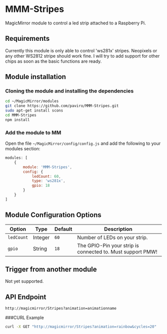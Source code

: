 # MMM-Stripes
MagicMirror module to control a led strip attached to a Raspberry Pi.


## Requirements

Currently this module is only able to control 'ws281x' stripes. Neopixels or any other WS2812 stripe should work fine. I will try to add support for other chips as soon as the basic functions are ready.

## Module installation

### Cloning the module and installing the dependencies

```bash
cd ~/MagicMirror/modules
git clone https://github.com/paviro/MMM-Stripes.git
sudo apt-get install scons
cd MMM-Stripes
npm install
```

### Add the module to MM

Open the file `~/MagicMirror/config/config.js` and add the following to your modules section:

```javascript
modules: [
    {
        module: 'MMM-Stripes',
        config: {
            ledCount: 60,
            type: 'ws281x',
            gpio: 18
        }
    }
]
```


## Module Configuration Options

<table width="100%">
    <thead>
        <tr>
            <th>Option</th>
            <th>Type</th>
            <th>Default</th>
            <th width="100%">Description</th>
        </tr>
    <thead>
    <tbody>
        <tr>
            <td><code>ledCount</code></td>
            <td>Integer</td>
            <td><code>60</code></td>
            <td>Number of LEDs on your strip.</td>
        </tr>
        <tr>
            <td><code>gpio</code></td>
            <td>String</td>
            <td><code>18</code></td>
            <td>The GPIO-Pin your strip is connected to. Must support PMW!</td>
        </tr>
    </tbody>
</table>


## Trigger from another module
Not yet supported.

## API Endpoint

`http://magicmirror/Stripes?animation=animationname`

###CURL Example

```bash
curl -X GET "http://magicmirror/Stripes?animation=rainbow&cycles=20"
```


